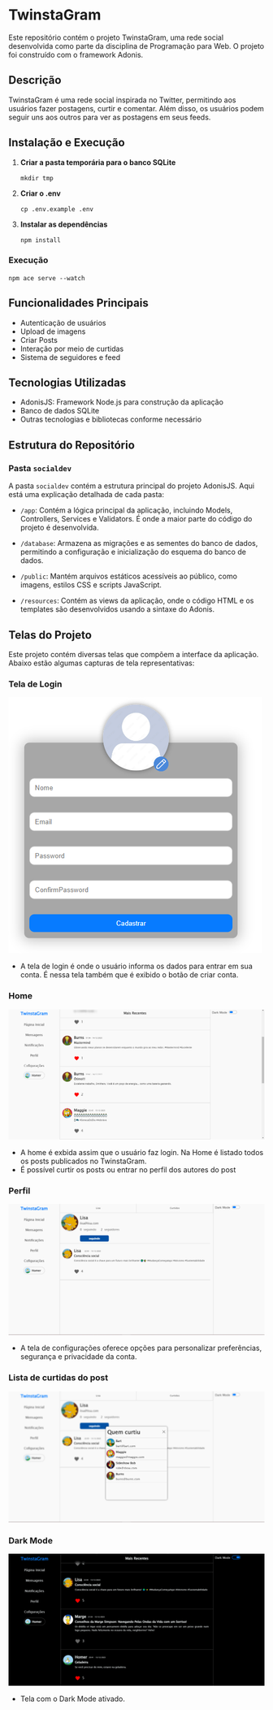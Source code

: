 # TwinstaGram

Este repositório contém o projeto TwinstaGram, uma rede social desenvolvida como parte da disciplina de Programação para Web. O projeto foi construído com o framework Adonis.

## Descrição

TwinstaGram é uma rede social inspirada no Twitter, permitindo aos usuários fazer postagens, curtir e comentar. Além disso, os usuários podem seguir uns aos outros para ver as postagens em seus feeds.

## Instalação e Execução

1. **Criar a pasta temporária para o banco SQLite**
    ```
    mkdir tmp
    ```

2. **Criar o .env**
    ```
    cp .env.example .env
    ```

3. **Instalar as dependências**
    ```
    npm install
    ```

### **Execução**
    npm ace serve --watch

## Funcionalidades Principais

- Autenticação de usuários
- Upload de imagens 
- Criar Posts
- Interação por meio de curtidas
- Sistema de seguidores e feed 

## Tecnologias Utilizadas

- AdonisJS: Framework Node.js para construção da aplicação
- Banco de dados SQLite
- Outras tecnologias e bibliotecas conforme necessário

## Estrutura do Repositório

### Pasta `socialdev`

A pasta `socialdev` contém a estrutura principal do projeto AdonisJS. Aqui está uma explicação detalhada de cada pasta:

- `/app`: Contém a lógica principal da aplicação, incluindo Models, Controllers, Services e Validators. É onde a maior parte do código do projeto é desenvolvida.
  
- `/database`: Armazena as migrações e as sementes do banco de dados, permitindo a configuração e inicialização do esquema do banco de dados.

- `/public`: Mantém arquivos estáticos acessíveis ao público, como imagens, estilos CSS e scripts JavaScript.

- `/resources`: Contém as views da aplicação, onde o código HTML e os templates são desenvolvidos usando a sintaxe do Adonis.


## Telas do Projeto

Este projeto contém diversas telas que compõem a interface da aplicação. Abaixo estão algumas capturas de tela representativas:

### Tela de Login

![Tela Login](readme/criarConta.PNG)
- A tela de login é onde o usuário informa os dados para entrar em sua conta. É nessa tela também que é exibido o botão de criar conta.

### Home

![home](readme/home.PNG)
- A home é exbida assim que o usuário faz login. Na Home é listado todos os posts publicados no TwinstaGram.
- É possível curtir os posts ou entrar no perfil dos autores do post

### Perfil

![Perfil](readme/perfil.PNG)
- A tela de configurações oferece opções para personalizar preferências, segurança e privacidade da conta.

### Lista de curtidas do post

![Feed de Notícias](readme/listaCurtiu.PNG)

### Dark Mode

![Dark Mode](readme/darkmode.PNG)
- Tela com o Dark Mode ativado.



